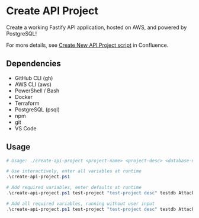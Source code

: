 # Create API Project

Create a working Fastify API application, hosted on AWS, and powered by PostgreSQL!

For more details, see [Create New API Project script](https://nblaisdell.atlassian.net/wiki/spaces/~701210f4b5f4c121e4cd5804ebc078dd6b379/pages/167575559/Create+New+API+Project+script) in Confluence.

## Dependencies

- GitHub CLI (gh)
- AWS CLI (aws)
- PowerShell / Bash
- Docker
- Terraform
- PostgreSQL (psql)
- npm
- git
- VS Code

## Usage

```ps1
# Usage: ./create-api-project <project-name> <project-desc> <database-name> <db-password> <db-init-path> <aws-account-id> <aws-region> <gh-actions-role-name>

# Use interactively, enter all variables at runtime
.\create-api-project.ps1

# Add required variables, enter defaults at runtime
.\create-api-project.ps1 test-project "test-project desc" testdb Attack123 C:\Project\init.sql

# Add all required variables, running without user input
.\create-api-project.ps1 test-project "test-project desc" testdb Attack123 C:\Project\init.sql 123434564567 us-east-1 role-name
```

